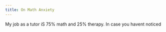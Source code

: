 ```yaml
---
title: On Math Anxiety
---
```


My job as a tutor iS 75% math and 25% therapy. In case you havent noticed
